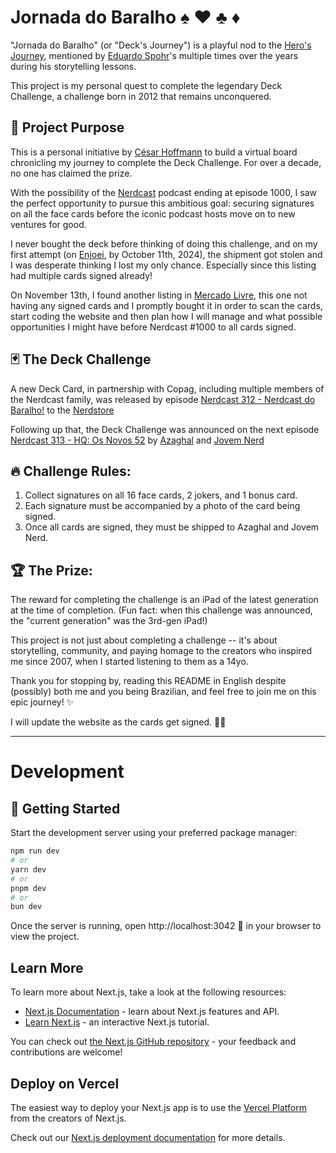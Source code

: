 # Jornada do Baralho ♠️ ♥️ ♣️ ♦️

"Jornada do Baralho" (or "Deck's Journey") is a playful nod to the [Hero's Journey](https://en.wikipedia.org/wiki/Hero%27s_journey), mentioned by [Eduardo Spohr](https://www.instagram.com/duduspohr/)'s multiple times over the years during his storytelling lessons.

This project is my personal quest to complete the legendary Deck Challenge, a challenge born in 2012 that remains unconquered.

## 🎯 Project Purpose

This is a personal initiative by [César Hoffmann](https://www.linkedin.com/in/c%C3%A9sar-hoffmann/) to build a virtual board chronicling my journey to complete the Deck Challenge. For over a decade, no one has claimed the prize.

With the possibility of the [Nerdcast](https://jovemnerd.com.br/podcasts/) podcast ending at episode 1000, I saw the perfect opportunity to pursue this ambitious goal: securing signatures on all the face cards before the iconic podcast hosts move on to new ventures for good.

I never bought the deck before thinking of doing this challenge, and on my first attempt (on [Enjoei](https://www.enjoei.com.br/p/baralho-nerdcast-rpg-algumas-cartas-autografadas-93103206?vid=332492ff-e6b9-4f26-8667-90f70376512d), by October 11th, 2024), the shipment got stolen and I was desperate thinking I lost my only chance. Especially since this listing had multiple cards signed already!

On November 13th, I found another listing in [Mercado Livre](https://produto.mercadolivre.com.br/MLB-4649269134-baralho-nerdcast-jovem-nerd-_JM?quantity=1&variation_id=182642369255), this one not having any signed cards and I promptly bought it in order to scan the cards, start coding the website and then plan how I will manage and what possible opportunities I might have before Nerdcast #1000 to all cards signed.

## 🃏 The Deck Challenge

A new Deck Card, in partnership with Copag, including multiple members of the Nerdcast family, was released by episode [Nerdcast 312 - Nerdcast do Baralho!](https://jovemnerd.com.br/podcasts/nerdcast/nerdcast-312-nercast-do-baralho) to the [Nerdstore](https://web.archive.org/web/20120614130518/http://www.nerdstore.com.br/produto/baralho-jn.html)

Following up that, the Deck Challenge was announced on the next episode [Nerdcast 313 - HQ: Os Novos 52](https://jovemnerd.com.br/podcasts/nerdcast/nerdcast-313-hq-os-velhos-novos-52) by [Azaghal](https://www.instagram.com/azaghal) and [Jovem Nerd](https://www.instagram.com/jovemnerd/)

## 🔥 Challenge Rules:

1. Collect signatures on all 16 face cards, 2 jokers, and 1 bonus card.
2. Each signature must be accompanied by a photo of the card being signed.
3. Once all cards are signed, they must be shipped to Azaghal and Jovem Nerd.

## 🏆 The Prize:

The reward for completing the challenge is an iPad of the latest generation at the time of completion. (Fun fact: when this challenge was announced, the "current generation" was the 3rd-gen iPad!)

This project is not just about completing a challenge -- it's about storytelling, community, and paying homage to the creators who inspired me since 2007, when I started listening to them as a 14yo.

Thank you for stopping by, reading this README in English despite (possibly) both me and you being Brazilian, and feel free to join me on this epic journey! ✨

I will update the website as the cards get signed. 🖖😉

---

# Development

## 🚀 Getting Started

Start the development server using your preferred package manager:

```bash
npm run dev
# or
yarn dev
# or
pnpm dev
# or
bun dev
```

Once the server is running, open http://localhost:3042 🖖 in your browser to view the project.

## Learn More

To learn more about Next.js, take a look at the following resources:

- [Next.js Documentation](https://nextjs.org/docs) - learn about Next.js features and API.
- [Learn Next.js](https://nextjs.org/learn) - an interactive Next.js tutorial.

You can check out [the Next.js GitHub repository](https://github.com/vercel/next.js) - your feedback and contributions are welcome!

## Deploy on Vercel

The easiest way to deploy your Next.js app is to use the [Vercel Platform](https://vercel.com/new?utm_medium=default-template&filter=next.js&utm_source=create-next-app&utm_campaign=create-next-app-readme) from the creators of Next.js.

Check out our [Next.js deployment documentation](https://nextjs.org/docs/app/building-your-application/deploying) for more details.
